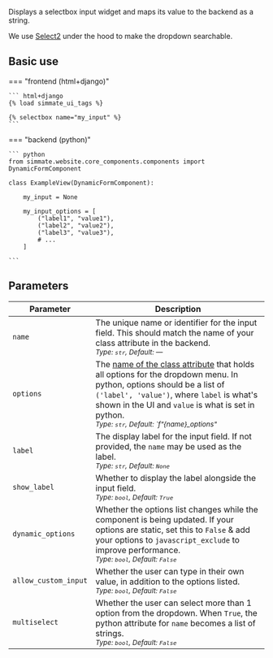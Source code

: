 
Displays a selectbox input widget and maps its value to the backend as a string.

We use [Select2](https://select2.org/) under the hood to make the dropdown searchable.

## Basic use

=== "frontend (html+django)"

    ``` html+django
    {% load simmate_ui_tags %}

    {% selectbox name="my_input" %}
    ```

=== "backend (python)"

    ``` python
    from simmate.website.core_components.components import DynamicFormComponent

    class ExampleView(DynamicFormComponent):
        
        my_input = None
        
        my_input_options = [
            ("label1", "value1"),
            ("label2", "value2"),
            ("label3", "value3"),
            # ...
        ]
 
    ```

## Parameters

| Parameter            | Description                                                                                                                                                                                                                                                                                  |
| -------------------- | -------------------------------------------------------------------------------------------------------------------------------------------------------------------------------------------------------------------------------------------------------------------------------------------- |
| `name`               | The unique name or identifier for the input field. This should match the name of your class attribute in the backend.<br><small>*Type: `str`, Default: —*</small>                                                                                                                            |
| `options`            | The <u>name of the class attribute</u> that holds all options for the dropdown menu. In python, options should be a list of `('label', 'value')`, where `label` is what's shown in the UI and `value` is what is set in python.<br><small>*Type: `str`, Default: `f"{name}_options"*</small> |
| `label`              | The display label for the input field. If not provided, the `name` may be used as the label.<br><small>*Type: `str`, Default: `None`*</small>                                                                                                                                                |
| `show_label`         | Whether to display the label alongside the input field.<br><small>*Type: `bool`, Default: `True`*</small>                                                                                                                                                                                    |
| `dynamic_options`    | Whether the options list changes while the component is being updated. If your options are static, set this to `False` & add your options to `javascript_exclude` to improve performance.<br><small>*Type: `bool`, Default: `False`*</small>                                                 |
| `allow_custom_input` | Whether the user can type in their own value, in addition to the options listed.<br><small>*Type: `bool`, Default: `False`*</small>                                                                                                                                                          |
| `multiselect`        | Whether the user can select more than 1 option from the dropdown. When `True`, the python attribute for `name`  becomes a list of strings.<br><small>*Type: `bool`, Default: `False`*</small>                                                                                                |
